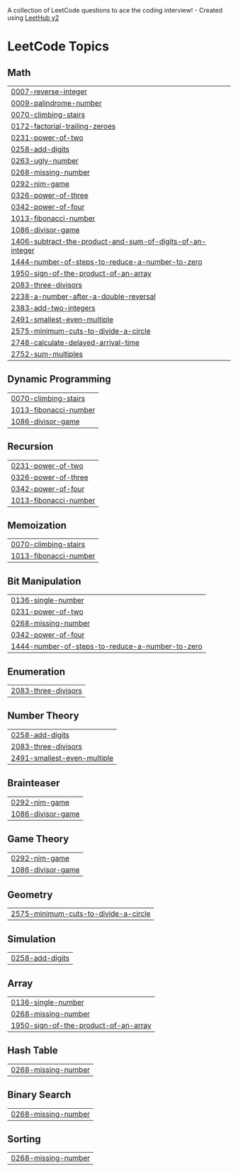A collection of LeetCode questions to ace the coding interview! - Created using [LeetHub v2](https://github.com/arunbhardwaj/LeetHub-2.0)
<!---LeetCode Topics Start-->
# LeetCode Topics
## Math
|  |
| ------- |
| [0007-reverse-integer](https://github.com/Da-ya7/LeetCode/tree/master/0007-reverse-integer) |
| [0009-palindrome-number](https://github.com/Da-ya7/LeetCode/tree/master/0009-palindrome-number) |
| [0070-climbing-stairs](https://github.com/Da-ya7/LeetCode/tree/master/0070-climbing-stairs) |
| [0172-factorial-trailing-zeroes](https://github.com/Da-ya7/LeetCode/tree/master/0172-factorial-trailing-zeroes) |
| [0231-power-of-two](https://github.com/Da-ya7/LeetCode/tree/master/0231-power-of-two) |
| [0258-add-digits](https://github.com/Da-ya7/LeetCode/tree/master/0258-add-digits) |
| [0263-ugly-number](https://github.com/Da-ya7/LeetCode/tree/master/0263-ugly-number) |
| [0268-missing-number](https://github.com/Da-ya7/LeetCode/tree/master/0268-missing-number) |
| [0292-nim-game](https://github.com/Da-ya7/LeetCode/tree/master/0292-nim-game) |
| [0326-power-of-three](https://github.com/Da-ya7/LeetCode/tree/master/0326-power-of-three) |
| [0342-power-of-four](https://github.com/Da-ya7/LeetCode/tree/master/0342-power-of-four) |
| [1013-fibonacci-number](https://github.com/Da-ya7/LeetCode/tree/master/1013-fibonacci-number) |
| [1086-divisor-game](https://github.com/Da-ya7/LeetCode/tree/master/1086-divisor-game) |
| [1406-subtract-the-product-and-sum-of-digits-of-an-integer](https://github.com/Da-ya7/LeetCode/tree/master/1406-subtract-the-product-and-sum-of-digits-of-an-integer) |
| [1444-number-of-steps-to-reduce-a-number-to-zero](https://github.com/Da-ya7/LeetCode/tree/master/1444-number-of-steps-to-reduce-a-number-to-zero) |
| [1950-sign-of-the-product-of-an-array](https://github.com/Da-ya7/LeetCode/tree/master/1950-sign-of-the-product-of-an-array) |
| [2083-three-divisors](https://github.com/Da-ya7/LeetCode/tree/master/2083-three-divisors) |
| [2238-a-number-after-a-double-reversal](https://github.com/Da-ya7/LeetCode/tree/master/2238-a-number-after-a-double-reversal) |
| [2383-add-two-integers](https://github.com/Da-ya7/LeetCode/tree/master/2383-add-two-integers) |
| [2491-smallest-even-multiple](https://github.com/Da-ya7/LeetCode/tree/master/2491-smallest-even-multiple) |
| [2575-minimum-cuts-to-divide-a-circle](https://github.com/Da-ya7/LeetCode/tree/master/2575-minimum-cuts-to-divide-a-circle) |
| [2748-calculate-delayed-arrival-time](https://github.com/Da-ya7/LeetCode/tree/master/2748-calculate-delayed-arrival-time) |
| [2752-sum-multiples](https://github.com/Da-ya7/LeetCode/tree/master/2752-sum-multiples) |
## Dynamic Programming
|  |
| ------- |
| [0070-climbing-stairs](https://github.com/Da-ya7/LeetCode/tree/master/0070-climbing-stairs) |
| [1013-fibonacci-number](https://github.com/Da-ya7/LeetCode/tree/master/1013-fibonacci-number) |
| [1086-divisor-game](https://github.com/Da-ya7/LeetCode/tree/master/1086-divisor-game) |
## Recursion
|  |
| ------- |
| [0231-power-of-two](https://github.com/Da-ya7/LeetCode/tree/master/0231-power-of-two) |
| [0326-power-of-three](https://github.com/Da-ya7/LeetCode/tree/master/0326-power-of-three) |
| [0342-power-of-four](https://github.com/Da-ya7/LeetCode/tree/master/0342-power-of-four) |
| [1013-fibonacci-number](https://github.com/Da-ya7/LeetCode/tree/master/1013-fibonacci-number) |
## Memoization
|  |
| ------- |
| [0070-climbing-stairs](https://github.com/Da-ya7/LeetCode/tree/master/0070-climbing-stairs) |
| [1013-fibonacci-number](https://github.com/Da-ya7/LeetCode/tree/master/1013-fibonacci-number) |
## Bit Manipulation
|  |
| ------- |
| [0136-single-number](https://github.com/Da-ya7/LeetCode/tree/master/0136-single-number) |
| [0231-power-of-two](https://github.com/Da-ya7/LeetCode/tree/master/0231-power-of-two) |
| [0268-missing-number](https://github.com/Da-ya7/LeetCode/tree/master/0268-missing-number) |
| [0342-power-of-four](https://github.com/Da-ya7/LeetCode/tree/master/0342-power-of-four) |
| [1444-number-of-steps-to-reduce-a-number-to-zero](https://github.com/Da-ya7/LeetCode/tree/master/1444-number-of-steps-to-reduce-a-number-to-zero) |
## Enumeration
|  |
| ------- |
| [2083-three-divisors](https://github.com/Da-ya7/LeetCode/tree/master/2083-three-divisors) |
## Number Theory
|  |
| ------- |
| [0258-add-digits](https://github.com/Da-ya7/LeetCode/tree/master/0258-add-digits) |
| [2083-three-divisors](https://github.com/Da-ya7/LeetCode/tree/master/2083-three-divisors) |
| [2491-smallest-even-multiple](https://github.com/Da-ya7/LeetCode/tree/master/2491-smallest-even-multiple) |
## Brainteaser
|  |
| ------- |
| [0292-nim-game](https://github.com/Da-ya7/LeetCode/tree/master/0292-nim-game) |
| [1086-divisor-game](https://github.com/Da-ya7/LeetCode/tree/master/1086-divisor-game) |
## Game Theory
|  |
| ------- |
| [0292-nim-game](https://github.com/Da-ya7/LeetCode/tree/master/0292-nim-game) |
| [1086-divisor-game](https://github.com/Da-ya7/LeetCode/tree/master/1086-divisor-game) |
## Geometry
|  |
| ------- |
| [2575-minimum-cuts-to-divide-a-circle](https://github.com/Da-ya7/LeetCode/tree/master/2575-minimum-cuts-to-divide-a-circle) |
## Simulation
|  |
| ------- |
| [0258-add-digits](https://github.com/Da-ya7/LeetCode/tree/master/0258-add-digits) |
## Array
|  |
| ------- |
| [0136-single-number](https://github.com/Da-ya7/LeetCode/tree/master/0136-single-number) |
| [0268-missing-number](https://github.com/Da-ya7/LeetCode/tree/master/0268-missing-number) |
| [1950-sign-of-the-product-of-an-array](https://github.com/Da-ya7/LeetCode/tree/master/1950-sign-of-the-product-of-an-array) |
## Hash Table
|  |
| ------- |
| [0268-missing-number](https://github.com/Da-ya7/LeetCode/tree/master/0268-missing-number) |
## Binary Search
|  |
| ------- |
| [0268-missing-number](https://github.com/Da-ya7/LeetCode/tree/master/0268-missing-number) |
## Sorting
|  |
| ------- |
| [0268-missing-number](https://github.com/Da-ya7/LeetCode/tree/master/0268-missing-number) |
<!---LeetCode Topics End-->